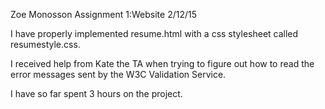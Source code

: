 Zoe Monosson
Assignment 1:Website
2/12/15

I have properly implemented resume.html with a css stylesheet called
resumestyle.css. 

I received help from Kate the TA when trying to figure out how to read the 
error messages sent by the W3C Validation Service.

I have so far spent 3 hours on the project.  